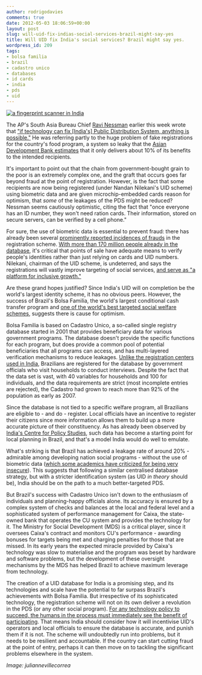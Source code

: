 ```yaml
---
author: rodrigodavies
comments: true
date: 2012-05-03 18:06:59+00:00
layout: post
slug: will-uid-fix-indias-social-services-brazil-might-say-yes
title: Will UID fix India's social services? Brazil might say yes.
wordpress_id: 209
tags:
- bolsa familia
- brazil
- cadastro unico
- databases
- id cards
- india
- pds
- uid
---
```


[![a fingerprint scanner in India](http://rodrigodavies.com/blog/wp-content/uploads/2012/05/india_uid.jpg)](http://www.flickr.com/photos/juliancorrea/)


The AP's South Asia Bureau Chief [Ravi Nessman](http://twitter.com/ravinessman) earlier this week wrote that ["if technology can fix [India's] Public Distribution System, anything is possible."](http://www.sfgate.com/cgi-bin/article.cgi?f=/n/a/2012/04/28/international/i050103D43.DTL&ao=2#ixzz1tp5ZClog) He was referring partly to the huge problem of fake registrations for the country's food program, a system so leaky that the [Asian Development Bank estimates](http://www.adb.org/sites/default/files/pub/2010/economics-wp221.pdf) that it only delivers about 10% of its benefits to the intended recipients.

It's important to point out that the chain from government-bought grain to the poor is an extremely complex one, and the graft that occurs goes far beyond fraud at the point of registration. However, is the fact that some recipients are now being registered (under Nandan Nilekani's UID scheme) using biometric data and are given microchip-embedded cards reason for optimism, that _some_ of the leakages of the PDS might be reduced? Nessman seems cautiously optimistic, citing the fact that "once everyone has an ID number, they won't need ration cards. Their information, stored on secure servers, can be verified by a cell phone."

For sure, the use of biometric data is essential to prevent fraud: there has already been several [prominently reported incidences of frauds](http://indiatoday.intoday.in/story/headlines-today-exposes-uid-fraud-in-delhi/1/170400.html) in the registration scheme. [With more than 170 million people already in the database](http://blogs.wsj.com/indiarealtime/2012/04/24/study-shows-unique-ids-reach-to-indias-poor/), it's critical that points of sale have adequate means to verify people's identities rather than just relying on cards and UID numbers. Nilekani, chairman of the UID scheme, is undeterred, and says the registrations will vastly improve targeting of social services, [and serve as "a platform for inclusive growth."](http://www.eindiadiary.com/content/uid-platform-build-inclusive-growth-nandan-nilekani)

Are these grand hopes justified? Since India's UID will on completion be the world's largest identity scheme, it has no obvious peers. However, the success of Brazil's Bolsa Familia, the world's largest conditional cash transfer program and [one of the world's best targeted social welfare schemes](http://siteresources.worldbank.org/SOCIALPROTECTION/Resources/0527.pdf), suggests there is cause for optimism.

Bolsa Familia is based on Cadastro Unico, a so-called single registry database started in 2001 that provides beneficiary data for various government programs. The database doesn't provide the specific functions for each program, but does provide a common pool of potential beneficiaries that all programs can access, and has multi-layered verification mechanisms to reduce leakages. [Unlike the registration centers used in India](http://uidai.gov.in/index.php?option=com_content&view=article&id=157&Itemid=108), Brazilians are registered for the database by government officials who visit households to conduct interviews. Despite the fact that the data set is vast, with 40 variables for households and 100 for individuals, and the data requirements are strict (most incomplete entries are rejected), the Cadastro had grown to reach more than 92% of the population as early as 2007.

Since the database is not tied to a specific welfare program, all Brazilians are eligible to - and do - register. Local officials have an incentive to register their citizens since more information allows them to build up a more accurate picture of their constituency. As has already been observed by [India's Centre for Policy Studies](indiagovernance.gov.in/files/FomeZero_India-pdf.pdf), such data has become a starting point for local planning in Brazil, and that's a model India would do well to emulate.

What's striking is that Brazil has achieved a leakage rate of around 20% - admirable among developing nation social programs - without the use of biometric data ([which some academics have criticized for being very insecure](http://queensu.academia.edu/DavidMurakamiWood/Papers/1146416/Empowerment_or_repression_Opening_up_questions_of_identification_and_surveillance_in_Brazil_through_a_case_of_identity_fraud)). This suggests that following a similar centralised database strategy, but with a stricter identification system (as UID _in theory_ should be), India should be on the path to a much better-targeted PDS.

But Brazil's success with Cadastro Unico isn't down to the enthusiasm of individuals and planning-happy officials alone. Its accuracy is ensured by a complex system of checks and balances at the local and federal level and a sophisticated system of performance management for Caixa, the state-owned bank that operates the CU system and provides the technology for it. The Ministry for Social Development (MDS) is a critical player, since it oversees Caixa's contract and monitors CU's performance - awarding bonuses for targets being met and charging penalties for those that are missed. In its early years the expected miracle provided by Caixa's technology was slow to materialise and the program was beset by hardware and software problems, but the development of these oversight mechanisms by the MDS has helped Brazil to achieve maximum leverage from technology.

The creation of a UID database for India is a promising step, and its technologies and scale have the potential to far surpass Brazil's achievements with Bolsa Familia. But irrespective of its sophisticated technology, the registration scheme will not on its own deliver a revolution in the PDS (or any other social program). [For any technology policy to succeed, the humans in the process must immediately see the benefit of participating](http://india.blogs.nytimes.com/2012/04/23/the-cookstove-conundrum/?src=tp). That means India should consider how it will incentivise UID's operators and local officials to ensure the database is accurate, and punish them if it is not. The scheme will undoubtedly run into problems, but it needs to be resilient and accountable. If the country can start cutting fraud at the point of entry, perhaps it can then move on to tackling the significant problems elsewhere in the system.

_Image: juliannevillecorrea_
